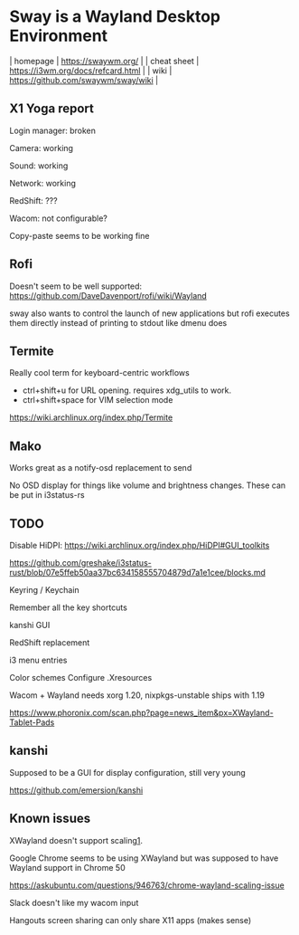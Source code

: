 # Sway is a Wayland Desktop Environment

| homepage    | https://swaywm.org/                 |
| cheat sheet | https://i3wm.org/docs/refcard.html  |
| wiki        | https://github.com/swaywm/sway/wiki |

## X1 Yoga report

Login manager: broken

Camera: working

Sound: working

Network: working

RedShift: ???

Wacom: not configurable?

Copy-paste seems to be working fine

## Rofi

Doesn't seem to be well supported: https://github.com/DaveDavenport/rofi/wiki/Wayland

sway also wants to control the launch of new applications but rofi executes
them directly instead of printing to stdout like dmenu does

## Termite

Really cool term for keyboard-centric workflows

* ctrl+shift+u for URL opening. requires xdg_utils to work.
* ctrl+shift+space for VIM selection mode

https://wiki.archlinux.org/index.php/Termite

## Mako

Works great as a notify-osd replacement to send 

No OSD display for things like volume and brightness changes. These can be put
in i3status-rs

## TODO

Disable HiDPI: https://wiki.archlinux.org/index.php/HiDPI#GUI_toolkits

https://github.com/greshake/i3status-rust/blob/07e5ffeb50aa37bc634158555704879d7a1e1cee/blocks.md

Keyring / Keychain

Remember all the key shortcuts

kanshi GUI

RedShift replacement

i3 menu entries

Color schemes
Configure .Xresources

Wacom + Wayland needs xorg 1.20, nixpkgs-unstable ships with 1.19

https://www.phoronix.com/scan.php?page=news_item&px=XWayland-Tablet-Pads

## kanshi 

Supposed to be a GUI for display configuration, still very young

https://github.com/emersion/kanshi

## Known issues

XWayland doesn't support scaling[1].

Google Chrome seems to be using XWayland but was supposed to have Wayland
support in Chrome 50

  https://askubuntu.com/questions/946763/chrome-wayland-scaling-issue
  
Slack doesn't like my wacom input

Hangouts screen sharing can only share X11 apps (makes sense)
  
[1]: https://bugs.freedesktop.org/show_bug.cgi?id=101193
[2]: https://bugs.freedesktop.org/show_bug.cgi?id=108632

